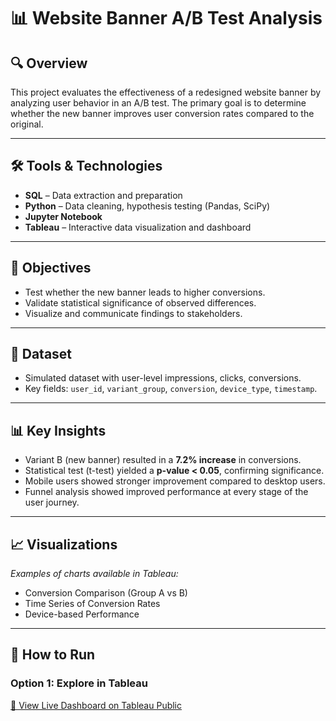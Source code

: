 
# 📊 Website Banner A/B Test Analysis

## 🔍 Overview
This project evaluates the effectiveness of a redesigned website banner by analyzing user behavior in an A/B test. The primary goal is to determine whether the new banner improves user conversion rates compared to the original.

---

## 🛠️ Tools & Technologies
- **SQL** – Data extraction and preparation
- **Python** – Data cleaning, hypothesis testing (Pandas, SciPy)
- **Jupyter Notebook**
- **Tableau** – Interactive data visualization and dashboard

---

## 🎯 Objectives
- Test whether the new banner leads to higher conversions.
- Validate statistical significance of observed differences.
- Visualize and communicate findings to stakeholders.

---

## 📁 Dataset
- Simulated dataset with user-level impressions, clicks, conversions.
- Key fields: `user_id`, `variant_group`, `conversion`, `device_type`, `timestamp`.

---

## 📊 Key Insights
- Variant B (new banner) resulted in a **7.2% increase** in conversions.
- Statistical test (t-test) yielded a **p-value < 0.05**, confirming significance.
- Mobile users showed stronger improvement compared to desktop users.
- Funnel analysis showed improved performance at every stage of the user journey.

---

## 📈 Visualizations
_Examples of charts available in Tableau:_
- Conversion Comparison (Group A vs B)
- Time Series of Conversion Rates
- Device-based Performance
  
---

## 🚀 How to Run

### Option 1: Explore in Tableau
[🔗 View Live Dashboard on Tableau Public](https://public.tableau.com/app/profile/preethi.philip/vizzes)
